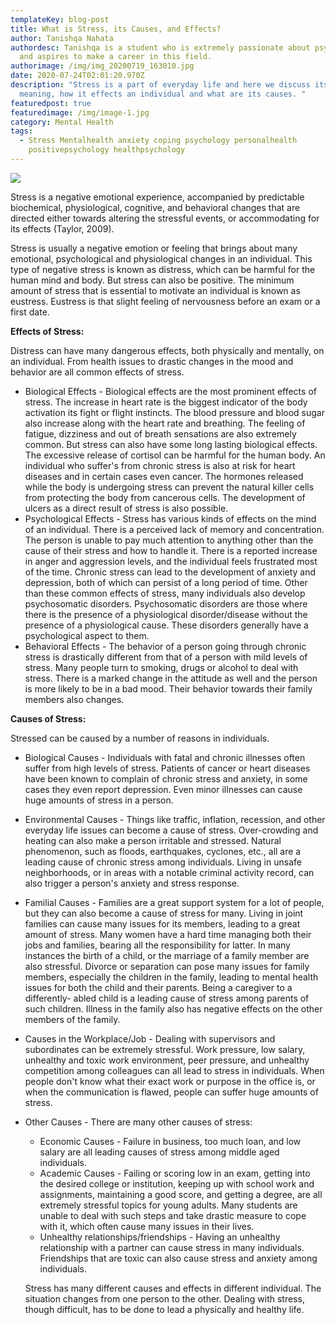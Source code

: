 ```yaml
---
templateKey: blog-post
title: What is Stress, its Causes, and Effects?
author: Tanishqa Nahata
authordesc: Tanishqa is a student who is extremely passionate about psychology
  and aspires to make a career in this field.
authorimage: /img/img_20200719_163010.jpg
date: 2020-07-24T02:01:20.970Z
description: "Stress is a part of everyday life and here we discuss its basic
  meaning, how it effects an individual and what are its causes. "
featuredpost: true
featuredimage: /img/image-1.jpg
category: Mental Health
tags:
  - Stress Mentalhealth anxiety coping psychology personalhealth
    positivepsychology healthpsychology
---
```

![](/img/image-3-2-.jpg)

Stress  is a negative emotional experience, accompanied by predictable biochemical, physiological, cognitive, and behavioral changes that are directed either towards altering  the stressful events, or accommodating for its effects (Taylor, 2009).

Stress is usually a negative emotion or feeling that brings about many emotional, psychological and physiological changes in an individual. This type of negative stress is known as distress, which can be harmful for the human mind and body. But stress can also be positive. The minimum amount of stress that is essential to motivate an individual is known as eustress. Eustress is that slight feeling of nervousness before an exam or a first date. 

**Effects of Stress:**

Distress can have many dangerous effects, both physically and mentally, on an individual. From health issues to drastic changes in the mood and behavior are all common effects of stress.

* Biological Effects - Biological effects are the most prominent effects of stress. The increase in heart rate is the biggest indicator of the body activation its fight or flight instincts. The blood pressure and blood sugar also increase along with the heart rate and breathing. The feeling of fatigue, dizziness and out of breath sensations are also extremely common. But stress can also have some long lasting biological effects. The excessive release of cortisol can be harmful for the human body. An individual who suffer's from chronic stress is also at risk for heart diseases and in certain cases even cancer. The hormones released while the body is undergoing stress can prevent the natural killer cells from protecting the body from cancerous cells. The development of ulcers as a direct result of stress is also possible. 
* Psychological Effects - Stress has various kinds of effects on the mind of an individual. There is a perceived lack of memory and concentration. The person is unable to pay much attention to anything other than the cause of their stress and how to handle it. There is a reported increase in anger and aggression levels, and the individual feels frustrated most of the time. Chronic stress can lead to the development of anxiety and depression, both of which can persist of a long period of time. Other than these common effects of stress, many individuals also develop psychosomatic disorders. Psychosomatic disorders are those where there is the presence of a physiological disorder/disease without the presence of a physiological cause. These disorders generally have a psychological aspect to them. 
* Behavioral Effects - The behavior of a person going through chronic stress is drastically different from that of a person with mild levels of stress. Many people turn to smoking, drugs or alcohol to deal with stress. There is a marked change in the attitude as well and the person is more likely to be in a bad mood. Their behavior towards their family members also changes.   

**Causes of Stress:**

Stressed can be caused by a number of reasons in individuals. 

* Biological Causes - Individuals with fatal and chronic illnesses often suffer from high levels of stress. Patients of cancer or heart diseases have been known to complain of chronic stress and anxiety, in some cases they even report depression. Even minor illnesses can cause huge amounts of stress in a person.
* Environmental Causes - Things like traffic, inflation, recession, and other everyday life issues can become a cause of stress. Over-crowding and heating can also make a person irritable and stressed. Natural phenomenon, such as floods, earthquakes, cyclones, etc., all are a leading cause of chronic stress among individuals. Living in unsafe neighborhoods, or in areas with a notable criminal activity record, can also trigger a person's anxiety and stress response. 
* Familial Causes - Families are a great support system for a lot of people, but they can also become a cause of stress for many. Living in joint families can cause many issues for its members, leading to a great amount of stress. Many women have a hard time managing both their jobs and families, bearing all the responsibility for latter. In many instances the birth of a child, or the marriage of a family member are also stressful. Divorce or separation can pose many issues for family members, especially the children in the family, leading to mental health issues for both the child and their parents. Being a caregiver to a differently- abled child is a leading cause of stress among parents of such children. Illness in the family also has negative effects on the other members of the family.
* Causes in the Workplace/Job - Dealing with supervisors and subordinates can be extremely stressful. Work pressure, low salary, unhealthy and toxic work environment, peer pressure, and unhealthy competition among colleagues can all lead to stress in individuals. When people don't know what their exact work or purpose in the office is, or when the communication is flawed, people can suffer huge amounts of stress. 
* Other Causes - There are many other causes of stress:

  * Economic Causes - Failure in business, too much loan, and low salary are all leading causes of stress among middle aged individuals.
  * Academic Causes - Failing or scoring low in an exam, getting into the desired college or institution, keeping up with school work and assignments, maintaining a good score, and getting a degree, are all extremely stressful topics for young adults. Many students are unable to deal with such steps and take drastic measure to cope with it, which often cause many issues in their lives. 
  *  Unhealthy relationships/friendships - Having an unhealthy relationship with a partner can cause stress in many individuals. Friendships that are toxic can also cause stress and anxiety among individuals. 

  Stress has many different causes and effects in different individual. The situation changes from one person to the other. Dealing with stress, though difficult, has to be done to lead a physically and healthy life.